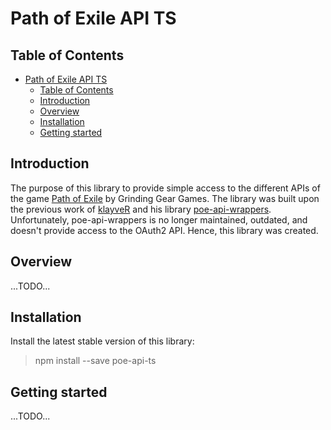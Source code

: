 # Path of Exile API TS

## Table of Contents

- [Path of Exile API TS](#path-of-exile-api-ts)
  - [Table of Contents](#table-of-contents)
  - [Introduction](#introduction)
  - [Overview](#overview)
  - [Installation](#installation)
  - [Getting started](#getting-started)

## Introduction

The purpose of this library to provide simple access to the different APIs of the game [Path of Exile](https://www.pathofexile.com/) by Grinding Gear Games. The library was built upon the previous work of [klayveR](https://github.com/klayveR) and his library [poe-api-wrappers](https://github.com/klayveR/poe-api-wrappers). Unfortunately, poe-api-wrappers is no longer maintained, outdated, and doesn't provide access to the OAuth2 API. Hence, this library was created.

## Overview

...TODO...

## Installation

Install the latest stable version of this library:

> npm install --save poe-api-ts

## Getting started

...TODO...
